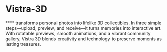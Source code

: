 # Vistra-3D
**** transforms personal photos into lifelike 3D collectibles. In three simple steps—upload, preview, and receive—it turns memories into interactive art. With rotatable previews, smooth animations, and a vibrant community gallery, Vistra 3D blends creativity and technology to preserve moments as lasting treasures.
